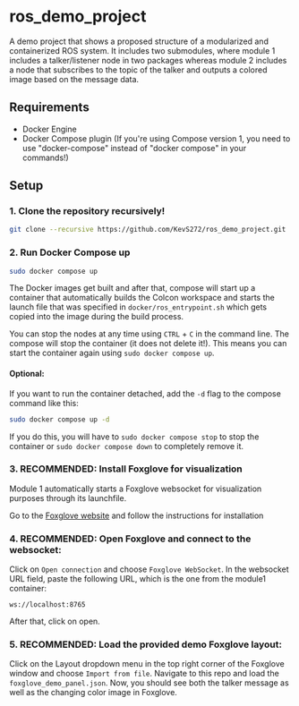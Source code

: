 # ros_demo_project
A demo project that shows a proposed structure of a modularized and containerized ROS system. It includes two submodules, where module 1 includes a talker/listener node in two packages whereas module 2 includes a node that subscribes to the topic of the talker and outputs a colored image based on the message data.

## Requirements
- Docker Engine
- Docker Compose plugin (If you're using Compose version 1, you need to use "docker-compose" instead of "docker compose" in your commands!)

## Setup
### 1. Clone the repository recursively!
```bash
git clone --recursive https://github.com/KevS272/ros_demo_project.git
```

### 2. Run Docker Compose up
```bash
sudo docker compose up
```

The Docker images get built and after that, compose will start up a container that automatically builds the Colcon workspace and starts the launch file that was specified in `docker/ros_entrypoint.sh` which gets copied into the image during the build process.

You can stop the nodes at any time using `CTRL` + `C` in the command line. The compose will stop the container (it does not delete it!). This means you can start the container again using `sudo docker compose up`.

#### Optional:
If you want to run the container detached, add the `-d` flag to the compose command like this:
```bash
sudo docker compose up -d
```
If you do this, you will have to `sudo docker compose stop` to stop the container or `sudo docker compose down` to completely remove it.

### 3. RECOMMENDED: Install Foxglove for visualization
Module 1 automatically starts a Foxglove websocket for visualization purposes through its launchfile.

Go to the [Foxglove website](https://foxglove.dev/download) and follow the instructions for installation

### 4. RECOMMENDED: Open Foxglove and connect to the websocket:
Click on `Open connection` and choose `Foxglove WebSocket`. In the websocket URL field, paste the following URL, which is the one from the module1 container:
```
ws://localhost:8765
```
After that, click on open.

### 5. RECOMMENDED: Load the provided demo Foxglove layout:
Click on the Layout dropdown menu in the top right corner of the Foxglove window and choose `Import from file`.
Navigate to this repo and load the `foxglove_demo_panel.json`. Now, you should see both the talker message as well as the changing color image in Foxglove.
